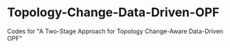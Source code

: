 # Topology-Change-Data-Driven-OPF
Codes for "A Two-Stage Approach for Topology Change-Aware Data-Driven OPF"

